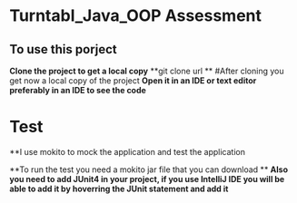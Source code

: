 # Turntabl_Java_OOP Assessment
## To use this porject
**Clone the project to get a local copy**
**git clone url **
#After cloning you get now a local copy of the project
**Open it in an IDE or text editor preferably in an IDE to see the code**

# Test
**I use mokito to mock the application and test the application

**To run the test you need a mokito jar file that you can download **
**Also you need to add JUnit4 in your project, if you use IntelliJ IDE you will be able to add it by hoverring the JUnit statement and add it**



